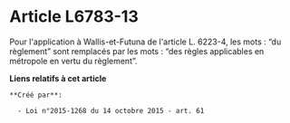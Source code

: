 # Article L6783-13

Pour l'application à Wallis-et-Futuna de l'article L. 6223-4, les mots : “du règlement” sont remplacés par les mots : “des
règles applicables en métropole en vertu du règlement”.

**Liens relatifs à cet article**

	**Créé par**:

	  - Loi n°2015-1268 du 14 octobre 2015 - art. 61
